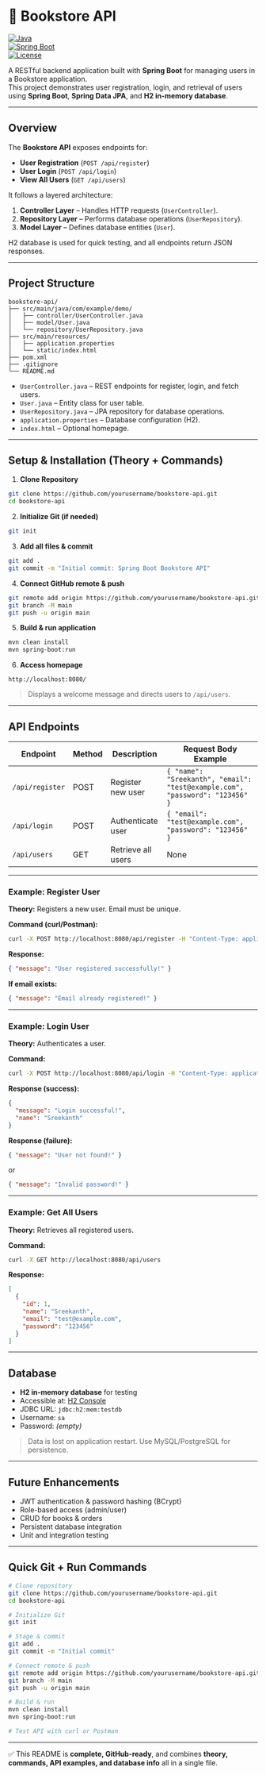 # 🏪 Bookstore API

[![Java](https://img.shields.io/badge/Java-17-blue)](https://www.oracle.com/java/)  
[![Spring Boot](https://img.shields.io/badge/SpringBoot-3.x-green)](https://spring.io/projects/spring-boot)  
[![License](https://img.shields.io/badge/License-MIT-yellow)](LICENSE)

A RESTful backend application built with **Spring Boot** for managing users in a Bookstore application.  
This project demonstrates user registration, login, and retrieval of users using **Spring Boot**, **Spring Data JPA**, and **H2 in-memory database**.

---

## Overview

The **Bookstore API** exposes endpoints for:

- **User Registration** (`POST /api/register`)  
- **User Login** (`POST /api/login`)  
- **View All Users** (`GET /api/users`)  

It follows a layered architecture:

1. **Controller Layer** – Handles HTTP requests (`UserController`).  
2. **Repository Layer** – Performs database operations (`UserRepository`).  
3. **Model Layer** – Defines database entities (`User`).  

H2 database is used for quick testing, and all endpoints return JSON responses.

---

## Project Structure

```
bookstore-api/
├── src/main/java/com/example/demo/
│   ├── controller/UserController.java
│   ├── model/User.java
│   └── repository/UserRepository.java
├── src/main/resources/
│   ├── application.properties
│   └── static/index.html
├── pom.xml
├── .gitignore
└── README.md
```

- `UserController.java` – REST endpoints for register, login, and fetch users.  
- `User.java` – Entity class for user table.  
- `UserRepository.java` – JPA repository for database operations.  
- `application.properties` – Database configuration (H2).  
- `index.html` – Optional homepage.  

---

## Setup & Installation (Theory + Commands)

1. **Clone Repository**
```bash
git clone https://github.com/yourusername/bookstore-api.git
cd bookstore-api
```

2. **Initialize Git (if needed)**
```bash
git init
```

3. **Add all files & commit**
```bash
git add .
git commit -m "Initial commit: Spring Boot Bookstore API"
```

4. **Connect GitHub remote & push**
```bash
git remote add origin https://github.com/yourusername/bookstore-api.git
git branch -M main
git push -u origin main
```

5. **Build & run application**
```bash
mvn clean install
mvn spring-boot:run
```

6. **Access homepage**
```
http://localhost:8080/
```
> Displays a welcome message and directs users to `/api/users`.

---

## API Endpoints

| Endpoint        | Method | Description | Request Body Example |
|-----------------|--------|-------------|--------------------|
| `/api/register` | POST   | Register new user | `{ "name": "Sreekanth", "email": "test@example.com", "password": "123456" }` |
| `/api/login`    | POST   | Authenticate user | `{ "email": "test@example.com", "password": "123456" }` |
| `/api/users`    | GET    | Retrieve all users | None |

---

### Example: Register User

**Theory:** Registers a new user. Email must be unique.  

**Command (curl/Postman):**
```bash
curl -X POST http://localhost:8080/api/register -H "Content-Type: application/json" -d '{"name":"Sreekanth","email":"test@example.com","password":"123456"}'
```

**Response:**
```json
{ "message": "User registered successfully!" }
```
**If email exists:**
```json
{ "message": "Email already registered!" }
```

---

### Example: Login User

**Theory:** Authenticates a user.  

**Command:**
```bash
curl -X POST http://localhost:8080/api/login -H "Content-Type: application/json" -d '{"email":"test@example.com","password":"123456"}'
```

**Response (success):**
```json
{
  "message": "Login successful!",
  "name": "Sreekanth"
}
```
**Response (failure):**
```json
{ "message": "User not found!" }
```
or
```json
{ "message": "Invalid password!" }
```

---

### Example: Get All Users

**Theory:** Retrieves all registered users.  

**Command:**
```bash
curl -X GET http://localhost:8080/api/users
```

**Response:**
```json
[
  {
    "id": 1,
    "name": "Sreekanth",
    "email": "test@example.com",
    "password": "123456"
  }
]
```

---

## Database

- **H2 in-memory database** for testing  
- Accessible at: [H2 Console](http://localhost:8080/h2-console)  
- JDBC URL: `jdbc:h2:mem:testdb`  
- Username: `sa`  
- Password: *(empty)*  

> Data is lost on application restart. Use MySQL/PostgreSQL for persistence.

---

## Future Enhancements

- JWT authentication & password hashing (BCrypt)  
- Role-based access (admin/user)  
- CRUD for books & orders  
- Persistent database integration  
- Unit and integration testing  

---

## Quick Git + Run Commands

```bash
# Clone repository
git clone https://github.com/yourusername/bookstore-api.git
cd bookstore-api

# Initialize Git
git init

# Stage & commit
git add .
git commit -m "Initial commit"

# Connect remote & push
git remote add origin https://github.com/yourusername/bookstore-api.git
git branch -M main
git push -u origin main

# Build & run
mvn clean install
mvn spring-boot:run

# Test API with curl or Postman
```

---

✅ This README is **complete, GitHub-ready**, and combines **theory, commands, API examples, and database info** all in a single file.
